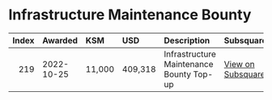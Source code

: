 
# Infrastructure Maintenance Bounty


|   Index | Awarded    | KSM    | USD     | Description                              | Subsquare                                                              | Polkassembly                                                        |
|--------:|:-----------|:-------|:--------|:-----------------------------------------|:-----------------------------------------------------------------------|:--------------------------------------------------------------------|
|     219 | 2022-10-25 | 11,000 | 409,318 | Infrastructure Maintenance Bounty Top-up | [View on Subsquare](https://kusama.subsquare.io/treasury/proposal/219) | [View on Polkassembly](https://kusama.polkassembly.io/treasury/219) |
